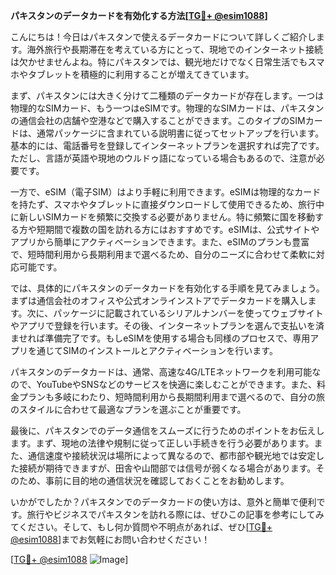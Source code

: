 **パキスタンのデータカードを有効化する方法[[TG💪+ @esim1088](https://t.me/s/esim1088)]**

こんにちは！今日はパキスタンで使えるデータカードについて詳しくご紹介します。海外旅行や長期滞在を考えている方にとって、現地でのインターネット接続は欠かせませんよね。特にパキスタンでは、観光地だけでなく日常生活でもスマホやタブレットを積極的に利用することが増えてきています。

まず、パキスタンには大きく分けて二種類のデータカードが存在します。一つは物理的なSIMカード、もう一つはeSIMです。物理的なSIMカードは、パキスタンの通信会社の店舗や空港などで購入することができます。このタイプのSIMカードは、通常パッケージに含まれている説明書に従ってセットアップを行います。基本的には、電話番号を登録してインターネットプランを選択すれば完了です。ただし、言語が英語や現地のウルドゥ語になっている場合もあるので、注意が必要です。

一方で、eSIM（電子SIM）はより手軽に利用できます。eSIMは物理的なカードを持たず、スマホやタブレットに直接ダウンロードして使用できるため、旅行中に新しいSIMカードを頻繁に交換する必要がありません。特に頻繁に国を移動する方や短期間で複数の国を訪れる方にはおすすめです。eSIMは、公式サイトやアプリから簡単にアクティベーションできます。また、eSIMのプランも豊富で、短時間利用から長期利用まで選べるため、自分のニーズに合わせて柔軟に対応可能です。

では、具体的にパキスタンのデータカードを有効化する手順を見てみましょう。まずは通信会社のオフィスや公式オンラインストアでデータカードを購入します。次に、パッケージに記載されているシリアルナンバーを使ってウェブサイトやアプリで登録を行います。その後、インターネットプランを選んで支払いを済ませれば準備完了です。もしeSIMを使用する場合も同様のプロセスで、専用アプリを通じてSIMのインストールとアクティベーションを行います。

パキスタンのデータカードは、通常、高速な4G/LTEネットワークを利用可能なので、YouTubeやSNSなどのサービスを快適に楽しむことができます。また、料金プランも多岐にわたり、短時間利用から長期間利用まで選べるので、自分の旅のスタイルに合わせて最適なプランを選ぶことが重要です。

最後に、パキスタンでのデータ通信をスムーズに行うためのポイントをお伝えします。まず、現地の法律や規制に従って正しい手続きを行う必要があります。また、通信速度や接続状況は場所によって異なるので、都市部や観光地では安定した接続が期待できますが、田舎や山間部では信号が弱くなる場合があります。そのため、事前に目的地の通信状況を確認しておくことをお勧めします。

いかがでしたか？パキスタンでのデータカードの使い方は、意外と簡単で便利です。旅行やビジネスでパキスタンを訪れる際には、ぜひこの記事を参考にしてみてください。そして、もし何か質問や不明点があれば、ぜひ[[TG💪+ @esim1088](https://t.me/s/esim1088)]までお気軽にお問い合わせください！

[[TG💪+ @esim1088](https://t.me/s/esim1088) ![Image](https://i.postimg.cc/Y0z9fWf4/image.png)]